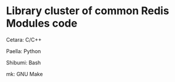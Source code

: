 # Library cluster of common Redis Modules code

Cetara: C/C++

Paella: Python

Shibumi: Bash

mk: GNU Make
